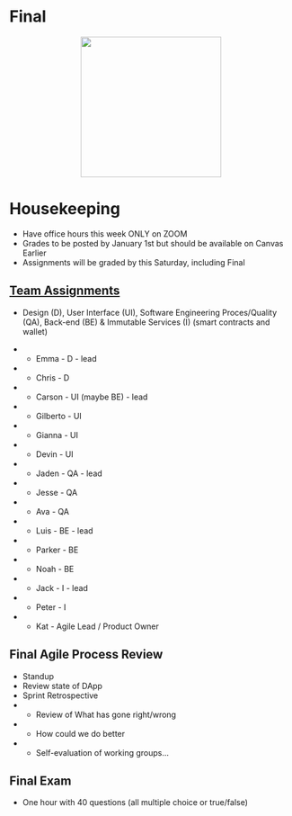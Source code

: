 # Final

<div align="center">
  <img src="./Finals_logo_BTC.png" width="250" height="250" />
</div>

# Housekeeping

- Have office hours this week ONLY on ZOOM
- Grades to be posted by January 1st but should be available on Canvas Earlier
- Assignments will be graded by this Saturday, including Final

## [Team Assignments](../Dating-DApp/data_ideation.excalidraw)

- Design (D), User Interface (UI), Software Engineering Proces/Quality (QA), Back-end (BE) & Immutable Services (I) (smart contracts and wallet) 
- * Emma - D - lead
- * Chris - D

- * Carson - UI (maybe BE) - lead
- * Gilberto - UI
- * Gianna - UI
- * Devin - UI

- * Jaden - QA - lead
- * Jesse - QA
- * Ava - QA

- * Luis - BE - lead
- * Parker - BE
- * Noah - BE

- * Jack - I - lead
- * Peter - I

- * Kat - Agile Lead / Product Owner

## Final Agile Process Review

- Standup
- Review state of DApp
- Sprint Retrospective
- * Review of What has gone right/wrong
- * How could we do better
- * Self-evaluation of working groups...

## Final Exam

- One hour with 40 questions (all multiple choice or true/false)
